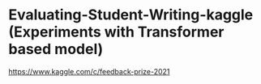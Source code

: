 # Evaluating-Student-Writing-kaggle (Experiments with Transformer based model)
https://www.kaggle.com/c/feedback-prize-2021
